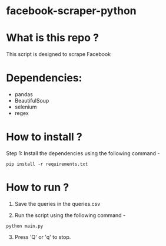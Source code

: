 # facebook-scraper-python
# What is this repo ?
This script is designed to scrape Facebook


# Dependencies: 
- pandas
- BeautifulSoup
- selenium
- regex

# How to install ?

Step 1: Install the dependencies using the following command - 
```
pip install -r requirements.txt
```
# How to run ?

1. Save the queries in the queries.csv

2. Run the script using the following command - 
```
python main.py
```
3. Press 'Q' or 'q' to stop.

